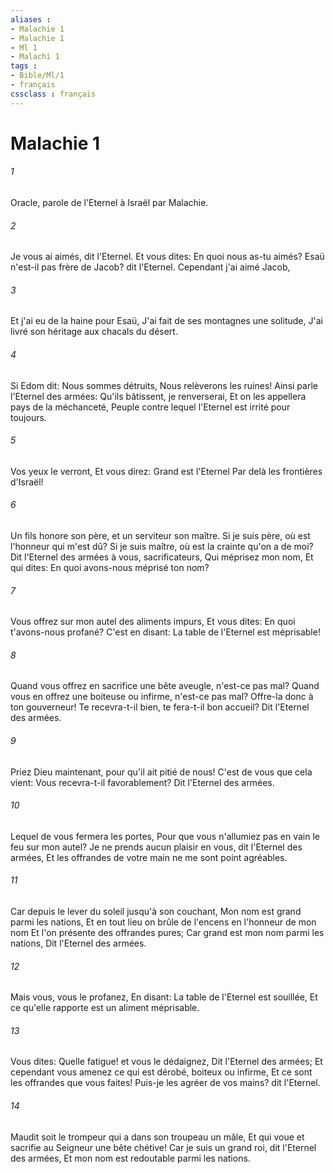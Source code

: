 ```yaml
---
aliases : 
- Malachie 1
- Malachie 1
- Ml 1
- Malachi 1
tags : 
- Bible/Ml/1
- français
cssclass : français
---
```


# Malachie 1

###### 1
Oracle, parole de l'Eternel à Israël par Malachie.
###### 2
Je vous ai aimés, dit l'Eternel. Et vous dites: En quoi nous as-tu aimés? Esaü n'est-il pas frère de Jacob? dit l'Eternel. Cependant j'ai aimé Jacob,
###### 3
Et j'ai eu de la haine pour Esaü, J'ai fait de ses montagnes une solitude, J'ai livré son héritage aux chacals du désert.
###### 4
Si Edom dit: Nous sommes détruits, Nous relèverons les ruines! Ainsi parle l'Eternel des armées: Qu'ils bâtissent, je renverserai, Et on les appellera pays de la méchanceté, Peuple contre lequel l'Eternel est irrité pour toujours.
###### 5
Vos yeux le verront, Et vous direz: Grand est l'Eternel Par delà les frontières d'Israël!
###### 6
Un fils honore son père, et un serviteur son maître. Si je suis père, où est l'honneur qui m'est dû? Si je suis maître, où est la crainte qu'on a de moi? Dit l'Eternel des armées à vous, sacrificateurs, Qui méprisez mon nom, Et qui dites: En quoi avons-nous méprisé ton nom?
###### 7
Vous offrez sur mon autel des aliments impurs, Et vous dites: En quoi t'avons-nous profané? C'est en disant: La table de l'Eternel est méprisable!
###### 8
Quand vous offrez en sacrifice une bête aveugle, n'est-ce pas mal? Quand vous en offrez une boiteuse ou infirme, n'est-ce pas mal? Offre-la donc à ton gouverneur! Te recevra-t-il bien, te fera-t-il bon accueil? Dit l'Eternel des armées.
###### 9
Priez Dieu maintenant, pour qu'il ait pitié de nous! C'est de vous que cela vient: Vous recevra-t-il favorablement? Dit l'Eternel des armées.
###### 10
Lequel de vous fermera les portes, Pour que vous n'allumiez pas en vain le feu sur mon autel? Je ne prends aucun plaisir en vous, dit l'Eternel des armées, Et les offrandes de votre main ne me sont point agréables.
###### 11
Car depuis le lever du soleil jusqu'à son couchant, Mon nom est grand parmi les nations, Et en tout lieu on brûle de l'encens en l'honneur de mon nom Et l'on présente des offrandes pures; Car grand est mon nom parmi les nations, Dit l'Eternel des armées.
###### 12
Mais vous, vous le profanez, En disant: La table de l'Eternel est souillée, Et ce qu'elle rapporte est un aliment méprisable.
###### 13
Vous dites: Quelle fatigue! et vous le dédaignez, Dit l'Eternel des armées; Et cependant vous amenez ce qui est dérobé, boiteux ou infirme, Et ce sont les offrandes que vous faites! Puis-je les agréer de vos mains? dit l'Eternel.
###### 14
Maudit soit le trompeur qui a dans son troupeau un mâle, Et qui voue et sacrifie au Seigneur une bête chétive! Car je suis un grand roi, dit l'Eternel des armées, Et mon nom est redoutable parmi les nations.
